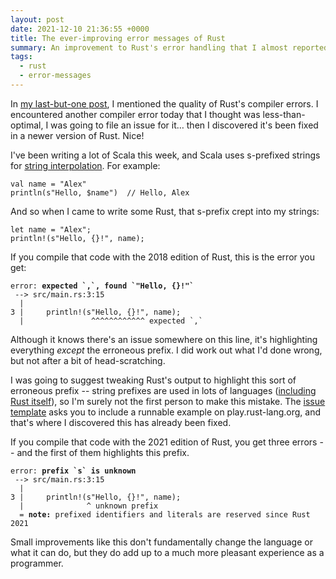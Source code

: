 ```yaml
---
layout: post
date: 2021-12-10 21:36:55 +0000
title: The ever-improving error messages of Rust
summary: An improvement to Rust's error handling that I almost reported, until I realised it was fixed.
tags:
  - rust
  - error-messages
---
```


In [my last-but-one post](/2021/dominant-colours/), I mentioned the quality of Rust's compiler errors.
I encountered another compiler error today that I thought was less-than-optimal, I was going to file an issue for it… then I discovered it's been fixed in a newer version of Rust.
Nice!

I've been writing a lot of Scala this week, and Scala uses s-prefixed strings for [string interpolation].
For example:

```
val name = "Alex"
println(s"Hello, $name")  // Hello, Alex
```

And so when I came to write some Rust, that s-prefix crept into my strings:

```
let name = "Alex";
println!(s"Hello, {}!", name);
```

If you compile that code with the 2018 edition of Rust, this is the error you get:

<pre>
<code><span class="rustc_error">error:</span> <span style="font-weight: bold;">expected `,`, found `"Hello, {}!"`</span>
 <span class="rustc_lineno">--></span> src/main.rs:3:15
  <span class="rustc_lineno">|</span>
<span class="rustc_lineno">3 |</span>     println!(s"Hello, {}!", name);
  <span class="rustc_lineno">|</span>               <span class="rustc_error">^^^^^^^^^^^^ expected `,`</span></code></pre>

Although it knows there's an issue somewhere on this line, it's highlighting everything *except* the erroneous prefix.
I did work out what I'd done wrong, but not after a bit of head-scratching.

I was going to suggest tweaking Rust's output to highlight this sort of erroneous prefix -- string prefixes are used in lots of languages ([including Rust itself][raw_strings]), so I'm surely not the first person to make this mistake.
The [issue template] asks you to include a runnable example on play.rust-lang.org, and that's where I discovered this has already been fixed.

If you compile that code with the 2021 edition of Rust, you get three errors -- and the first of them highlights this prefix.

<pre>
<code><span class="rustc_error">error:</span> <span style="font-weight: bold;">prefix `s` is unknown</span>
 <span class="rustc_lineno">--></span> src/main.rs:3:15
  <span class="rustc_lineno">|</span>
<span class="rustc_lineno">3 |</span>     println!(s"Hello, {}!", name);
  <span class="rustc_lineno">|</span>              <span class="rustc_error">^ unknown prefix</span>
  = <span style="font-weight: bold;">note:</span> prefixed identifiers and literals are reserved since Rust 2021</code></pre>

Small improvements like this don't fundamentally change the language or what it can do, but they do add up to a much more pleasant experience as a programmer.

[string interpolation]: https://docs.scala-lang.org/overviews/core/string-interpolation.html
[raw_strings]: https://stackoverflow.com/q/26611664
[issue template]: https://raw.githubusercontent.com/rust-lang/rust/master/.github/ISSUE_TEMPLATE/diagnostics.md
